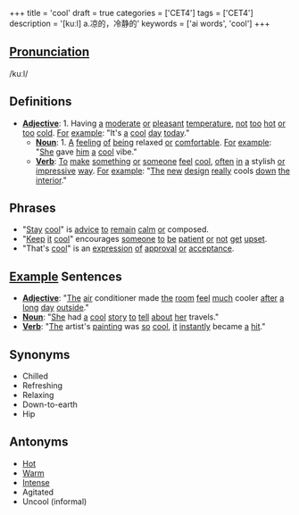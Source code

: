 +++
title = 'cool'
draft = true
categories = ['CET4']
tags = ['CET4']
description = '[kuːl] a.凉的，冷静的'
keywords = ['ai words', 'cool']
+++

## [Pronunciation](/post/pronunciation/)
/kuːl/

## Definitions
- **[Adjective](/post/adjective/)**: 1. Having [a](/post/a/) [moderate](/post/moderate/) [or](/post/or/) [pleasant](/post/pleasant/) [temperature](/post/temperature/), [not](/post/not/) [too](/post/too/) [hot](/post/hot/) [or](/post/or/) [too](/post/too/) [cold](/post/cold/). [For](/post/for/) [example](/post/example/): "It's [a](/post/a/) [cool](/post/cool/) [day](/post/day/) [today](/post/today/)."
   - **[Noun](/post/noun/)**: 1. [A](/post/a/) [feeling](/post/feeling/) [of](/post/of/) [being](/post/being/) relaxed [or](/post/or/) [comfortable](/post/comfortable/). [For](/post/for/) [example](/post/example/): "[She](/post/she/) gave [him](/post/him/) [a](/post/a/) [cool](/post/cool/) vibe."
   - **[Verb](/post/verb/)**: [To](/post/to/) [make](/post/make/) [something](/post/something/) [or](/post/or/) [someone](/post/someone/) [feel](/post/feel/) [cool](/post/cool/), [often](/post/often/) [in](/post/in/) [a](/post/a/) stylish [or](/post/or/) [impressive](/post/impressive/) [way](/post/way/). [For](/post/for/) [example](/post/example/): "[The](/post/the/) [new](/post/new/) [design](/post/design/) [really](/post/really/) cools [down](/post/down/) [the](/post/the/) [interior](/post/interior/)."

## Phrases
- "[Stay](/post/stay/) [cool](/post/cool/)" is [advice](/post/advice/) [to](/post/to/) [remain](/post/remain/) [calm](/post/calm/) [or](/post/or/) composed.
- "[Keep](/post/keep/) [it](/post/it/) [cool](/post/cool/)" encourages [someone](/post/someone/) [to](/post/to/) [be](/post/be/) [patient](/post/patient/) [or](/post/or/) [not](/post/not/) [get](/post/get/) [upset](/post/upset/).
- "That's [cool](/post/cool/)" is an [expression](/post/expression/) [of](/post/of/) [approval](/post/approval/) [or](/post/or/) [acceptance](/post/acceptance/).

## [Example](/post/example/) Sentences
- **[Adjective](/post/adjective/)**: "[The](/post/the/) [air](/post/air/) conditioner made [the](/post/the/) [room](/post/room/) [feel](/post/feel/) [much](/post/much/) cooler [after](/post/after/) [a](/post/a/) [long](/post/long/) [day](/post/day/) [outside](/post/outside/)."
- **[Noun](/post/noun/)**: "[She](/post/she/) had [a](/post/a/) [cool](/post/cool/) [story](/post/story/) [to](/post/to/) [tell](/post/tell/) [about](/post/about/) [her](/post/her/) travels."
- **[Verb](/post/verb/)**: "[The](/post/the/) artist's [painting](/post/painting/) was [so](/post/so/) [cool](/post/cool/), [it](/post/it/) [instantly](/post/instantly/) became [a](/post/a/) [hit](/post/hit/)."

## Synonyms
- Chilled
- Refreshing
- Relaxing
- Down-to-earth
- Hip

## Antonyms
- [Hot](/post/hot/)
- [Warm](/post/warm/)
- [Intense](/post/intense/)
- Agitated
- Uncool (informal)
